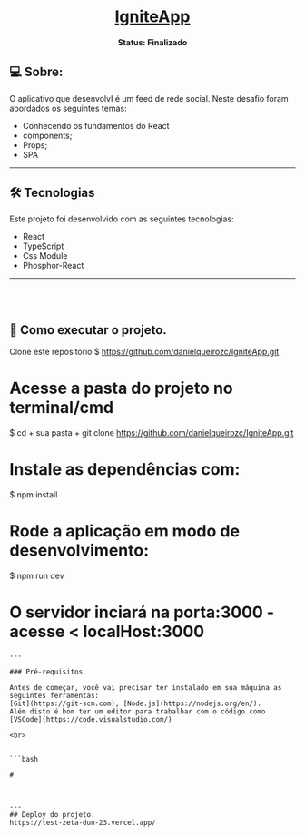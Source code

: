 <h1 align="center">
    <a href="#"> IgniteApp </a>
</h1>

<h4 align="center"> 
	 Status:  Finalizado
</h4>

</p>


## 💻 Sobre:

O aplicativo que desenvolvI é um feed de rede social.
Neste desafio foram abordados os seguintes temas:

- Conhecendo os fundamentos do React
- components;
- Props;
- SPA
---

## 🛠 Tecnologias

Este projeto foi desenvolvido com as seguintes tecnologias:

- React
- TypeScript
- Css Module
- Phosphor-React
---

<br>
<br>

## 🚀 Como executar o projeto.

Clone este repositório
$ https://github.com/danielqueirozc/IgniteApp.git

# Acesse a pasta do projeto no terminal/cmd
$ cd + sua pasta + git clone https://github.com/danielqueirozc/IgniteApp.git

# Instale as dependências com:
$ npm install

# Rode a aplicação em modo de desenvolvimento:
$ npm run dev

# O servidor inciará na porta:3000 - acesse <   localHost:3000
```
---

### Pré-requisitos

Antes de começar, você vai precisar ter instalado em sua máquina as seguintes ferramentas:
[Git](https://git-scm.com), [Node.js](https://nodejs.org/en/). 
Além disto é bom ter um editor para trabalhar com o código como [VSCode](https://code.visualstudio.com/)

<br>
 

```bash

# 



---
## Deploy do projeto.
https://test-zeta-dun-23.vercel.app/
